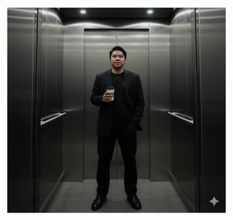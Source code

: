 ![alt text](https://github.com/abidsaputra1409-arc/portofolioabid/blob/main/profileabid.jpg?raw=true)
